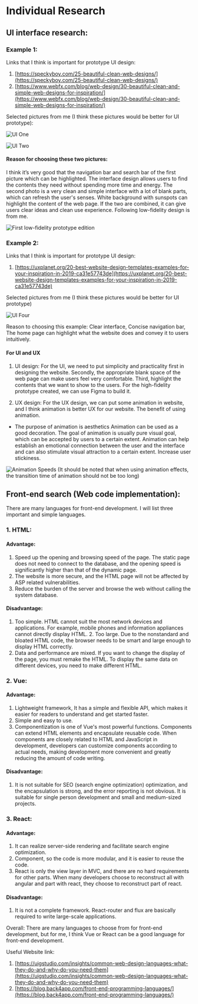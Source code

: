 # Individual Research

## UI interface research:

### Example 1:

Links that I think is important for prototype UI design:

1. [https://speckyboy.com/25-beautiful-clean-web-designs/](https://speckyboy.com/25-beautiful-clean-web-designs/)
2. [https://www.webfx.com/blog/web-design/30-beautiful-clean-and-simple-web-designs-for-inspiration/](https://www.webfx.com/blog/web-design/30-beautiful-clean-and-simple-web-designs-for-inspiration/)

Selected pictures from me (I think these pictures would be better for UI prototype):

![UI One](../../assests/images/ui_1.png)

![UI Two](../../assests/images/ui_2.png)

#### Reason for choosing these two pictures:

I think it’s very good that the navigation bar and search bar of the first picture which can be
highlighted. The interface design allows users to find the contents they need without spending more
time and energy. The second photo is a very clean and simple interface with a lot of blank parts,
which can refresh the user's senses. White background with sunspots can highlight the content of the
web page. If the two are combined, it can give users clear ideas and clean use experience. Following
low-fidelity design is from me.

![First low-fidelity prototype edition](../../assests/images/ui_3.jpg)

### Example 2:

Links that I think is important for prototype UI design:

1. [https://uxplanet.org/20-best-website-design-templates-examples-for-your-inspiration-in-2019-ca31e57743de](https://uxplanet.org/20-best-website-design-templates-examples-for-your-inspiration-in-2019-ca31e57743de)

Selected pictures from me (I think these pictures would be better for UI prototype)

![UI Four](../../assests/images/ui_4.png)

Reason to choosing this example: Clear interface, Concise navigation bar, The home page can
highlight what the website does and convey it to users intuitively.

#### For UI and UX

1. UI design: For the UI, we need to put simplicity and practicality first in designing the website.
   Secondly, the appropriate blank space of the web page can make users feel very comfortable.
   Third, highlight the contents that we want to show to the users. For the high-fidelity prototype
   created, we can use Figma to build it.

2. UX design: For the UX design, we can put some animation in website, and I think animation is
   better UX for our website. The benefit of using animation.

- The purpose of animation is aesthetics Animation can be used as a good decoration. The goal of
  animation is usually pure visual goal, which can be accepted by users to a certain extent.
  Animation can help establish an emotional connection between the user and the interface and can
  also stimulate visual attraction to a certain extent. Increase user stickiness.

![Animation Speeds](../../assests/images/ui_5.gif) (It should be noted that when using animation
effects, the transition time of animation should not be too long)

## Front-end search (Web code implementation):

There are many languages for front-end development. I will list three important and simple
languages.

### 1. HTML:

#### Advantage:

1. Speed up the opening and browsing speed of the page. The static page does not need to connect to
   the database, and the opening speed is significantly higher than that of the dynamic page.
2. The website is more secure, and the HTML page will not be affected by ASP related
   vulnerabilities.
3. Reduce the burden of the server and browse the web without calling the system database.

#### Disadvantage:

1. Too simple. HTML cannot suit the most network devices and applications. For example, mobile
   phones and information appliances cannot directly display HTML. 2. Too large. Due to the
   nonstandard and bloated HTML code, the browser needs to be smart and large enough to display HTML
   correctly.
2. Data and performance are mixed. If you want to change the display of the page, you must remake
   the HTML. To display the same data on different devices, you need to make different HTML.

### 2. Vue:

#### Advantage:

1. Lightweight framework, It has a simple and flexible API, which makes it easier for readers to
   understand and get started faster.
2. Simple and easy to use.
3. Componentization is one of Vue's most powerful functions. Components can extend HTML elements and
   encapsulate reusable code. When components are closely related to HTML and JavaScript in
   development, developers can customize components according to actual needs, making development
   more convenient and greatly reducing the amount of code writing.

#### Disadvantage:

1. It is not suitable for SEO (search engine optimization) optimization, and the encapsulation is
   strong, and the error reporting is not obvious. It is suitable for single person development and
   small and medium-sized projects.

### 3. React:

#### Advantage:

1. It can realize server-side rendering and facilitate search engine optimization.
2. Component, so the code is more modular, and it is easier to reuse the code.
3. React is only the view layer in MVC, and there are no hard requirements for other parts. When
   many developers choose to reconstruct all with angular and part with react, they choose to
   reconstruct part of react.

#### Disadvantage:

1. It is not a complete framework. React-router and flux are basically required to write large-scale
   applications.

Overall: There are many languages to choose from for front-end development, but for me, I think Vue
or React can be a good language for front-end development.

Useful Website link:

1. [https://uigstudio.com/insights/common-web-design-languages-what-they-do-and-why-do-you-need-them](https://uigstudio.com/insights/common-web-design-languages-what-they-do-and-why-do-you-need-them)
2. [https://blog.back4app.com/front-end-programming-languages/](https://blog.back4app.com/front-end-programming-languages/)
